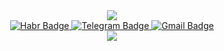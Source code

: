 <div id="header" align="center">
  <img src="https://media.giphy.com/media/v1.Y2lkPTc5MGI3NjExNnc5aHlhdmNyNDF0ZWxsam55bHlsNDUydHUwM2t6aTFwd3p4d3U4MiZlcD12MV9pbnRlcm5hbF9naWZfYnlfaWQmY3Q9Zw/7u4IWWUXfLJD2DPioH/giphy.gif"/>
  <div id="badges">
  <a href="https://habr.com/ru/users/elenaterehova/">
    <img src="https://img.shields.io/badge/Habr-blue?style=for-the-badge&logo=habr&logoColor=white" alt="Habr Badge"/>
  </a>
  <a href="https://web.telegram.org/k/#@elenaaaxx">
    <img src="https://img.shields.io/badge/Telegram-blue?style=for-the-badge&logo=telegram&logoColor=white" alt="Telegram Badge"/>
  </a>
  <a href="your-twitter-URL">
    <img src="https://img.shields.io/badge/GMail-blue?style=for-the-badge&logo=gmail&logoColor=white" alt="Gmail Badge"/>
  </a>
</div>
  <img src="https://komarev.com/ghpvc/?username=elenaterehova&style=flat-square&color=blue" alt=""/>
<!--   <h1>
  hey there
  <img src="https://media.giphy.com/media/hvRJCLFzcasrR4ia7z/giphy.gif" width="30px"/>
  </h1> -->
  <div>
    <img src="https://readme-typing-svg.herokuapp.com?font=Fira+Code&duration=3000&width=435&lines=Hello+there;My+name+is+elena;I+am+backend+developer" />
  </div>
<!--   <a href="https://github.com/denvercoder1/readme-typing-svg">
    <img src="https://readme-typing-svg.herokuapp.com?font=Fira+Code&duration=3000&width=435&lines=Hello+there;My+name+is+elena;I+am+backend+developer" />
  </a>
 -->
</div>
